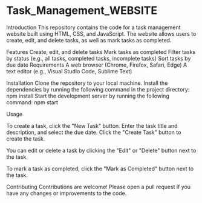 # Task_Management_WEBSITE

Introduction
This repository contains the code for a task management website built using HTML, CSS, and JavaScript. The website allows users to create, edit, and delete tasks, as well as mark tasks as completed.

Features
Create, edit, and delete tasks
Mark tasks as completed
Filter tasks by status (e.g., all tasks, completed tasks, incomplete tasks)
Sort tasks by due date
Requirements
A web browser (Chrome, Firefox, Safari, Edge)
A text editor (e.g., Visual Studio Code, Sublime Text)

Installation
Clone the repository to your local machine.
Install the dependencies by running the following command in the project directory:
npm install
Start the development server by running the following command:
npm start


Usage


To create a task, click the "New Task" button. Enter the task title and description, and select the due date. Click the "Create Task" button to create the task.

You can edit or delete a task by clicking the "Edit" or "Delete" button next to the task.

To mark a task as completed, click the "Mark as Completed" button next to the task.

Contributing
Contributions are welcome! Please open a pull request if you have any changes or improvements to the code.

